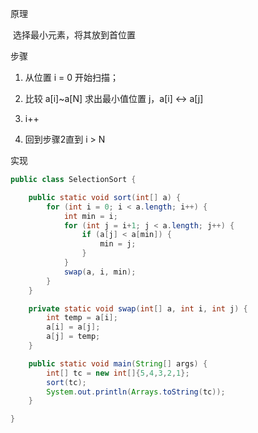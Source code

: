 原理

​	选择最小元素，将其放到首位置

步骤

1. 从位置 i = 0 开始扫描；

2. 比较 a[i]~a[N] 求出最小值位置 j，a[i] <-> a[j]

3. i++

4. 回到步骤2直到 i > N



实现

```java
public class SelectionSort {

    public static void sort(int[] a) {
        for (int i = 0; i < a.length; i++) {
            int min = i;
            for (int j = i+1; j < a.length; j++) {
                if (a[j] < a[min]) {
                    min = j;
                }
            }
            swap(a, i, min);
        }
    }

    private static void swap(int[] a, int i, int j) {
        int temp = a[i];
        a[i] = a[j];
        a[j] = temp;
    }

    public static void main(String[] args) {
        int[] tc = new int[]{5,4,3,2,1};
        sort(tc);
        System.out.println(Arrays.toString(tc));
    }

}
```


